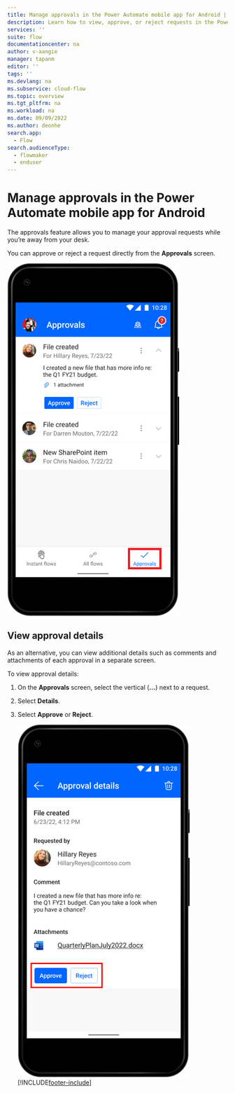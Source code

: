 ```yaml
---
title: Manage approvals in the Power Automate mobile app for Android | Microsoft Docs
description: Learn how to view, approve, or reject requests in the Power Automate mobile app for Android.
services: ''
suite: flow
documentationcenter: na
author: v-aangie
manager: tapanm
editor: ''
tags: ''
ms.devlang: na
ms.subservice: cloud-flow
ms.topic: overview
ms.tgt_pltfrm: na
ms.workload: na
ms.date: 09/09/2022
ms.author: deonhe
search.app: 
  - Flow
search.audienceType: 
  - flowmaker
  - enduser
---
```

# Manage approvals in the Power Automate mobile app for Android

The approvals feature allows you to manage your approval requests while you’re away from your desk. 

You can approve or reject a request directly from the **Approvals** screen.

![Screenshot of a list of approval requests.](media/manage-approvals-1.png "List of approval requests")

## View approval details

As an alternative, you can view additional details such as comments and attachments of each approval in a separate screen.

To view approval details:

1. On the **Approvals** screen, select the vertical (**…**) next to a request.

1. Select **Details**.

1. Select **Approve** or **Reject**.

    ![Screenshot of manage approvals.](media/manage-approvals.png "Approval details")
    [!INCLUDE[footer-include](../includes/footer-banner.md)]
